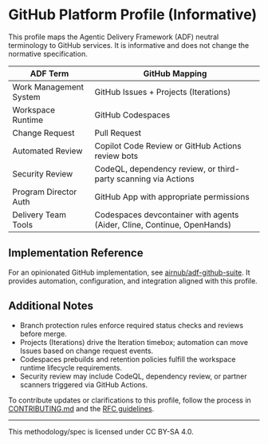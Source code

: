 # GitHub Platform Profile (Informative)

This profile maps the Agentic Delivery Framework (ADF) neutral terminology to GitHub services. It is informative and does not change the normative specification.

| ADF Term | GitHub Mapping |
| --- | --- |
| Work Management System | GitHub Issues + Projects (Iterations) |
| Workspace Runtime | GitHub Codespaces |
| Change Request | Pull Request |
| Automated Review | Copilot Code Review or GitHub Actions review bots |
| Security Review | CodeQL, dependency review, or third-party scanning via Actions |
| Program Director Auth | GitHub App with appropriate permissions |
| Delivery Team Tools | Codespaces devcontainer with agents (Aider, Cline, Continue, OpenHands) |

## Implementation Reference

For an opinionated GitHub implementation, see [airnub/adf-github-suite](https://github.com/airnub/adf-github-suite). It provides automation, configuration, and integration aligned with this profile.

## Additional Notes

- Branch protection rules enforce required status checks and reviews before merge.
- Projects (Iterations) drive the Iteration timebox; automation can move Issues based on change request events.
- Codespaces prebuilds and retention policies fulfill the workspace runtime lifecycle requirements.
- Security review may include CodeQL, dependency review, or partner scanners triggered via GitHub Actions.

To contribute updates or clarifications to this profile, follow the process in [CONTRIBUTING.md](../CONTRIBUTING.md) and the [RFC guidelines](../RFCs/README.md).

---

This methodology/spec is licensed under CC BY-SA 4.0.

